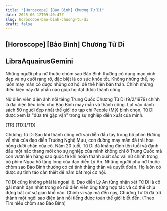 ```yaml
---
title: "[Horoscope] [Bảo Bình] Chương Tử Di"
date: 2025-06-12T09:40:47Z
slug: horoscope-bao-binh-chuong-tu-di
draft: false
---
```


## [Horoscope] [Bảo Bình] Chương Tử Di

## LibraAquairusGemini

Những người phụ nữ thuộc chòm sao Bảo Bình thường có dung mạo xinh đẹp và nụ cười rạng rỡ, đặc biệt là có sức khỏe tốt. Không những thế, họ luôn may mắn có được những cơ hội để thể hiện bản thân. Chính những điều kiện này đã phần nào giúp họ đạt được thành công.  

Nữ diễn viên điện ảnh nổi tiếng Trung Quốc Chương Tử Di (9/2/1979) chính là đại diện tiêu biểu cho Bảo Bình may mắn và thành công. Lọt vào danh sách 50 người đẹp nhất thế giới do tạp chí People (Mỹ) bình chọn, Tử Di được xem là "đứa trẻ gặp vận" trong sự nghiệp diễn xuất của mình.

[TR]
[TD][/TD]

Chương Tử Di
​Sau khi thành công với vai diễn đầu tay trong bộ phim Đường về nhà của đạo diễn Trương Nghệ Mưu, con đường may mắn đã trải hoa hồng dưới chân của cô. 
Năm 20 tuổi, Tử Di đã khẳng định tên tuổi và đánh dấu một nấc thang mới cho sự nghiệp của mình không chỉ ở Trung Quốc mà còn vươn lên hàng sao quốc tế khi hoàn thành xuất sắc vai nữ chính trong bộ phim Ngọa hổ tàng long của đạo diễn Lý An.
Những người phụ nữ thuộc chòm sao Bảo Bình thường có cá tính thẳng thắn và quyết đoán. Họ luôn có được sự tỉnh táo cần thiết để nắm bắt mọi cơ hội. 

Tử Di cũng không phải là ngoại lệ. Đạo diễn Lý An từng nhận xét Tử Di là cô gái mạnh dạn nhất trong số nữ diễn viên ông từng hợp tác và có thể chịu đựng bất cứ sự gian khổ nào.
Chính vì vậy mà đến nay, Chương Tử Di đã trở thành một ngôi sao điện ảnh nổi tiếng được toàn thế giới biết đến.
(Theo Tìm hiểu chòm sao Bảo Bình)​